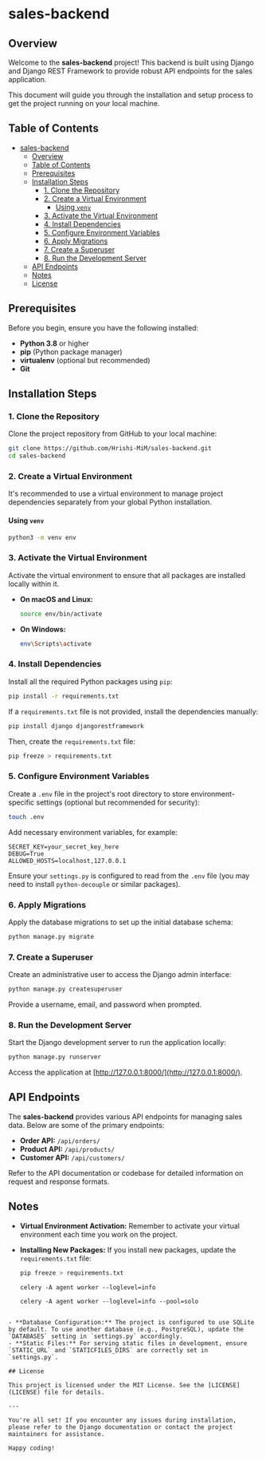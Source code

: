 # sales-backend

## Overview

Welcome to the **sales-backend** project! This backend is built using Django and Django REST Framework to provide robust API endpoints for the sales application.

This document will guide you through the installation and setup process to get the project running on your local machine.

## Table of Contents

- [sales-backend](#sales-backend)
  - [Overview](#overview)
  - [Table of Contents](#table-of-contents)
  - [Prerequisites](#prerequisites)
  - [Installation Steps](#installation-steps)
    - [1. Clone the Repository](#1-clone-the-repository)
    - [2. Create a Virtual Environment](#2-create-a-virtual-environment)
      - [Using `venv`](#using-venv)
    - [3. Activate the Virtual Environment](#3-activate-the-virtual-environment)
    - [4. Install Dependencies](#4-install-dependencies)
    - [5. Configure Environment Variables](#5-configure-environment-variables)
    - [6. Apply Migrations](#6-apply-migrations)
    - [7. Create a Superuser](#7-create-a-superuser)
    - [8. Run the Development Server](#8-run-the-development-server)
  - [API Endpoints](#api-endpoints)
  - [Notes](#notes)
  - [License](#license)

## Prerequisites

Before you begin, ensure you have the following installed:

- **Python 3.8** or higher
- **pip** (Python package manager)
- **virtualenv** (optional but recommended)
- **Git**

## Installation Steps

### 1. Clone the Repository

Clone the project repository from GitHub to your local machine:

```bash
git clone https://github.com/Hrishi-MiM/sales-backend.git
cd sales-backend
```

### 2. Create a Virtual Environment

It's recommended to use a virtual environment to manage project dependencies separately from your global Python installation.

#### Using `venv`

```bash
python3 -m venv env
```

### 3. Activate the Virtual Environment

Activate the virtual environment to ensure that all packages are installed locally within it.

- **On macOS and Linux:**

  ```bash
  source env/bin/activate
  ```

- **On Windows:**

  ```bash
  env\Scripts\activate
  ```

### 4. Install Dependencies

Install all the required Python packages using `pip`:

```bash
pip install -r requirements.txt
```

If a `requirements.txt` file is not provided, install the dependencies manually:

```bash
pip install django djangorestframework
```

Then, create the `requirements.txt` file:

```bash
pip freeze > requirements.txt
```

### 5. Configure Environment Variables

Create a `.env` file in the project's root directory to store environment-specific settings (optional but recommended for security):

```bash
touch .env
```

Add necessary environment variables, for example:

```env
SECRET_KEY=your_secret_key_here
DEBUG=True
ALLOWED_HOSTS=localhost,127.0.0.1
```

Ensure your `settings.py` is configured to read from the `.env` file (you may need to install `python-decouple` or similar packages).

### 6. Apply Migrations

Apply the database migrations to set up the initial database schema:

```bash
python manage.py migrate
```

### 7. Create a Superuser

Create an administrative user to access the Django admin interface:

```bash
python manage.py createsuperuser
```

Provide a username, email, and password when prompted.

### 8. Run the Development Server

Start the Django development server to run the application locally:

```bash
python manage.py runserver
```

Access the application at [http://127.0.0.1:8000/](http://127.0.0.1:8000/).

## API Endpoints

The **sales-backend** provides various API endpoints for managing sales data. Below are some of the primary endpoints:

- **Order API:** `/api/orders/`
- **Product API:** `/api/products/`
- **Customer API:** `/api/customers/`

Refer to the API documentation or codebase for detailed information on request and response formats.

## Notes

- **Virtual Environment Activation:** Remember to activate your virtual environment each time you work on the project.
- **Installing New Packages:** If you install new packages, update the `requirements.txt` file:

  ```bash
  pip freeze > requirements.txt
  ```

  ```
  celery -A agent worker --loglevel=info

  celery -A agent worker --loglevel=info --pool=solo

```

- **Database Configuration:** The project is configured to use SQLite by default. To use another database (e.g., PostgreSQL), update the `DATABASES` setting in `settings.py` accordingly.
- **Static Files:** For serving static files in development, ensure `STATIC_URL` and `STATICFILES_DIRS` are correctly set in `settings.py`.

## License

This project is licensed under the MIT License. See the [LICENSE](LICENSE) file for details.

---

You're all set! If you encounter any issues during installation, please refer to the Django documentation or contact the project maintainers for assistance.

Happy coding!